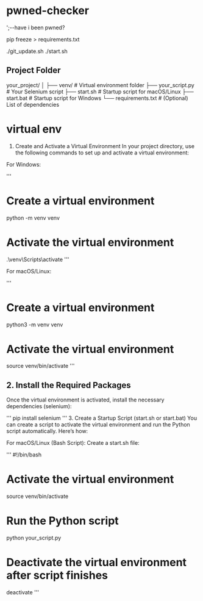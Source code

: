 # pwned-checker
';--have i been pwned?



pip freeze > requirements.txt

./git_update.sh
./start.sh



## Project Folder

your_project/
│
├── venv/               # Virtual environment folder
├── your_script.py      # Your Selenium script
├── start.sh            # Startup script for macOS/Linux
├── start.bat           # Startup script for Windows
└── requirements.txt    # (Optional) List of dependencies




# virtual env
1. Create and Activate a Virtual Environment
In your project directory, use the following commands to set up and activate a virtual environment:

For Windows:


'''
# Create a virtual environment
python -m venv venv

# Activate the virtual environment
.\venv\Scripts\activate
'''

For macOS/Linux:


'''
# Create a virtual environment
python3 -m venv venv

# Activate the virtual environment
source venv/bin/activate
'''

## 2. Install the Required Packages
Once the virtual environment is activated, install the necessary dependencies (selenium):

'''
pip install selenium
'''
3. Create a Startup Script (start.sh or start.bat)
You can create a script to activate the virtual environment and run the Python script automatically. Here’s how:

For macOS/Linux (Bash Script):
Create a start.sh file:

'''
#!/bin/bash
# Activate the virtual environment
source venv/bin/activate

# Run the Python script
python your_script.py

# Deactivate the virtual environment after script finishes
deactivate
'''